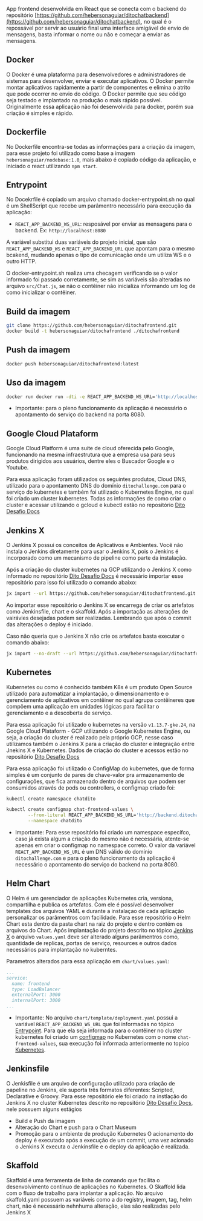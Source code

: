 App frontend desenvolvida em React que se conecta com o backend do repositório [https://github.com/hebersonaguiar/ditochatbackend](https://github.com/hebersonaguiar/ditochatbackend), no qual é o repossável por servir ao usuário final uma interface amigável de envio de mensagens, basta informar o nome ou não e começar a enviar as mensagens.

## Docker
O Docker é uma plataforma para desenvolvedores e administradores de sistemas para desenvolver, enviar e executar aplicativos. O Docker permite montar aplicativos rapidamente a partir de componentes e elimina o atrito que pode ocorrer no envio do código. O Docker permite que seu código seja testado e implantado na produção o mais rápido possível.
Originalmente essa aplicação não foi desenvolvida para docker, porém sua criação é simples e rápido. 

## Dockerfile
No Dockerfile encontra-se todas as informações para a criação da imagem, para esse projeto foi utilizado como base a imagem `hebersonaguiar/nodebase:1.0`, mais abaixo é copiado código da aplicação, e iniciado o react utilizando `npm start`.

## Entrypoint
No Docekrfile é copiado um arquivo chamado docker-entrypoint.sh no qual é um ShellScript que recebe um parâmentro necessário para execução da aplicação:
- `REACT_APP_BACKEND_WS_URL`: resposável por enviar as mensagens para o backend. Ex: `http://localhost:8080`

A variável substitui duas variáveis do projeto inicial, que são `REACT_APP_BACKEND_WS` e `REACT_APP_BACKEND_URL` que apontam para o mesmo bcakend, mudando apenas o tipo de comunicação onde um utiliza WS e o outro HTTP. 

O docker-entrypoint.sh realiza uma checagem verificando se o valor informado foi passado corretamente, se sim as variáveis são alteradas no arquivo `src/Chat.js`, se não o contêiner não inicializa informando um log de como inicializar o contêiner.

## Build da imagem
```bash
git clone https://github.com/hebersonaguiar/ditochafrontend.git
docker build -t hebersonaguiar/ditochafrontend ./ditochafrontend
```
## Push da imagem
```bash
docker push hebersonaguiar/ditochafrontend:latest
```

## Uso da imagem
```bash
docker run docker run -dti -e REACT_APP_BACKEND_WS_URL='http://localhost:3000' hebersonaguiar/ditochafrontend
```
* Importante: para o pleno funcionamento da aplicação é necessário o apontamento do serviço do backend na porta 8080.

## Google Cloud Plataform
Google Cloud Platform é uma suíte de cloud oferecida pelo Google, funcionando na mesma infraestrutura que a empresa usa para seus produtos dirigidos aos usuários, dentre eles o Buscador Google e o Youtube.

Para essa aplicação foram utilizados os seguintes produtos, Cloud DNS, utilizado para o apontamento DNS do domínio `ditochallenge.com` para o serviço do kubernetes e também foi utilizado o Kubernetes Engine, no qual foi criado um cluster kubernetes. Todas as informações de como criar o cluster e acessar utilizando o gcloud e kubectl estão no repositório [Dito Desafio Docs](https://github.com/hebersonaguiar/ditodesafiodocs.git)

## Jenkins X
O Jenkins X possui os conceitos de Aplicativos e Ambientes. Você não instala o Jenkins diretamente para usar o Jenkins X, pois o Jenkins é incorporado como um mecanismo de pipeline como parte da instalação.

Após a criação do cluster kubernetes na GCP utilizando o Jenkins X como informado no repositório [Dito Desafio Docs](https://github.com/hebersonaguiar/ditodesafiodocs.git) é necessário importar esse repositório para isso foi utilizado o comando abaixo:

```bash
jx import --url https://github.com/hebersonaguiar/ditochatfrontend.git
```
Ao importar esse repositório o Jenkins X se encarrega de criar os artefatos como Jenkinsfile, chart e o skaffold. Após a importação as alterações de vairávies desejadas podem ser realizadas. Lembrando que após o commit das alterações o deploy é iniciado.

Caso não queria que o Jenkins X não crie os artefatos basta executar o comando abaixo:

```bash
jx import --no-draft --url https://github.com/hebersonaguiar/ditochatfrontend.git
```

## Kubernetes
Kubernetes ou como é conhecido também K8s é um produto Open Source utilizado para automatizar a implantação, o dimensionamento e o gerenciamento de aplicativos em contêiner no qual agrupa contêineres que compõem uma aplicação em unidades lógicas para facilitar o gerenciamento e a descoberta de serviço.

Para essa aplicação foi utilizado o kubernetes na versão `v1.13.7-gke.24`, na Google Cloud Plataform - GCP utilizando o Google Kubernetes Engine, ou seja, a criação do cluster é realizado pela próprio GCP, nesse caso utilizamos também o Jenkins X para a criação do cluster e integração entre Jnekins X e Kubernetes. Dados de criação do cluster e acessos estão no repositório [Dito Desafio Docs](https://github.com/hebersonaguiar/ditodesafiodocs.git)

Para essa aplicação foi utilizado o ConfigMap do kubernetes, que de forma simples é um conjunto de pares de chave-valor pra armazenamento de configurações, que fica armazenado dentro de arquivos que podem ser consumidos através de pods ou controllers, o configmap criado foi:


```bash
kubectl create namespace chatdito

kubectl create configmap chat-frontend-values \
		--from-literal REACT_APP_BACKEND_WS_URL='http://backend.ditochallenge.com:8080' \
		--namespace chatdito
```

* Importante: Para esse repositório foi criado um namespace específco, caso já exista algum a criação do mesmo não é necessária, atente-se apenas em criar o configmap no namespace correto. O valor da variável `REACT_APP_BACKEND_WS_URL`  é um DNS válido do domínio `ditochallenge.com` e para o pleno funcionamento da aplicação é necessário o apontamento do serviço do backend na porta 8080.

## Helm Chart
O Helm é um gerenciador de aplicações Kubernetes cria, versiona, compartilha e publica os artefatos. Com ele é possível desenvolver templates dos arquivos YAML e durante a instalaçao de cada aplicação personalizar os parâmentros com facilidade.
Para esse repositório o Helm Chart esta dentro da pasta chart na raiz do projeto e dentro contém os arquivos do Chart. Após implantação do projeto descrito no tópico [Jenkins X](https://github.com/hebersonaguiar/ditochatfrontend#jenkins-x) o arquivo `values.yaml` deve ser alterado alguns parâmentros como, quantidade de replicas, portas de serviço, resources e outros dados necessários para implantação no kuberntes.

Parametros alterados para essa aplicação em `chart/values.yaml`:
```yaml
...
service:
  name: frontend
  type: LoadBalancer
  externalPort: 3000
  internalPort: 3000
...
```
* Importante:
No arquivo `chart/template/deployment.yaml` possui a variável `REACT_APP_BACKEND_WS_URL`  que foi informadas no tópico [Entrypoint](https://github.com/hebersonaguiar/ditochatbackend#entrypoint). Para que ela seja informada para o contêiner no cluster kubernetes foi criado um [configmap](https://github.com/hebersonaguiar/ditochatfrontend#kubernetes) no Kubernetes com o nome `chat-frontend-values`, sua execução foi informada anteriormente no topico [Kubernetes](https://github.com/hebersonaguiar/ditochatfrontend#kubernetes).


## Jenkinsfile
O Jenkisfile é um arquivo de configuração utilizado para criação de papeline no Jenkins, ele suporta três formatos diferentes: Scripted, Declarative e Groovy. 
Para esse repositório ele foi criado na instlação do Jenkins X no cluster Kubernetes descrito no repositório [Dito Desafio Docs](https://github.com/hebersonaguiar/ditodesafiodocs.git), nele possuem alguns estágios 
* Build e Push da imagem
* Alteração do Chart e push para o Chart Museum
* Promoção para o ambiente de produção Kubernetes
O acionamento do deploy é executado após a execução de um commit, uma vez acionado o Jenkins X executa o Jenkinsfile e o deploy da aplicação é realizada.

## Skaffold
Skaffold é uma ferramenta de linha de comando que facilita o desenvolvimento contínuo de aplicações no Kubernetes. O Skaffold lida com o fluxo de trabalho para implantar a aplicação.
No arquivo skaffold.yaml possuem as variáveis como a do registry, imagem, tag, helm chart, não é necessário nehnhuma alteração, elas são realizadas pelo Jenkins X